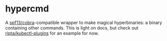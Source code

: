 # hypercmd

A [spf13/cobra](https://github.com/spf13/cobra)-compatible wrapper to make magical
hyperbinaries: a binary containing other commands. This is light on docs, but check out
[ripta/kubectl-plugins](https://github.com/ripta/kubectl-plugins/tree/master/hyperbinary)
for an example for now.

